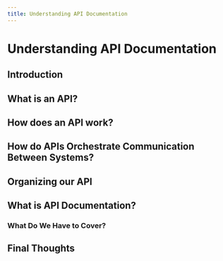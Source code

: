 ```yaml
---
title: Understanding API Documentation
---
```


# Understanding API Documentation  
## Introduction  

## What is an API?  

## How does an API work?  

## How do APIs Orchestrate Communication Between Systems?  

## Organizing our API  

## What is API Documentation?  

### What Do We Have to Cover?  

## Final Thoughts